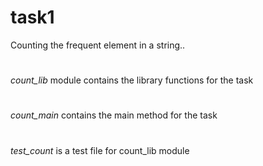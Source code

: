 # task1
Counting the frequent element in a string..
#
#
*count_lib* module contains the library functions for the task
#
#
*count_main* contains the main method for the task
#
#
*test_count* is a test file for count_lib module
#
#
